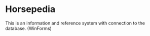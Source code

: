 # Horsepedia
This is an information and reference system with connection to the database. (WinForms)
